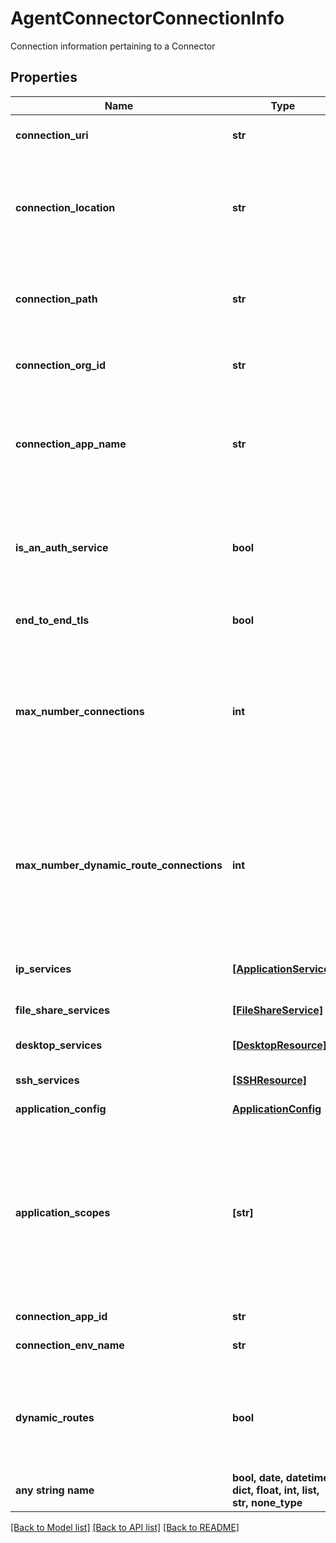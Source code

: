 # AgentConnectorConnectionInfo

Connection information pertaining to a Connector

## Properties
Name | Type | Description | Notes
------------ | ------------- | ------------- | -------------
**connection_uri** | **str** | The URI used to establish a connection to the connector. | [optional] 
**connection_location** | **str** | The location (e.g. fully qualified domain name) of the connection. While this matches the location in the &#x60;connection_uri&#x60;, it is provided separately for convenience.  | [optional] 
**connection_path** | **str** | The path of the connection. While this matches the path in the &#x60;connection_uri&#x60;, it is provided separately for convenience.  | [optional] 
**connection_org_id** | **str** | The identifier for the organisation hosting the server side of this connection.  | [optional] 
**connection_app_name** | **str** | The name of the Application (if any) hosting the server side of this connection. Note that not all servers will be hosted by an Application, in which case this will be empty.  | [optional] 
**is_an_auth_service** | **bool** | Indicates that the connection is exposing an authentication service  | [optional]  if omitted the server will use the default value of False
**end_to_end_tls** | **bool** | Controls if the connection is end to end TLS.  | [optional] 
**max_number_connections** | **int** | The maximum number of connections to maintain to the cluster when stable. Note that this value may be exceeded during times of reconfiguration. A value of zero means that the connection is effectively unused by this Secure Agent.  | [optional]  if omitted the server will use the default value of 16
**max_number_dynamic_route_connections** | **int** | The maximum number of connections to maintain to the cluster on a per-router basis when using dynamic routes. Note that this value may be exceeded during times of reconfiguration. A value of zero means that the connection is effectively unused by this Secure Agent.  | [optional]  if omitted the server will use the default value of 2
**ip_services** | [**[ApplicationService]**](ApplicationService.md) | The list of ip services associated with this connection | [optional] 
**file_share_services** | [**[FileShareService]**](FileShareService.md) | The list of fileshare services associated with this connection | [optional] 
**desktop_services** | [**[DesktopResource]**](DesktopResource.md) | The list of (vnc) Desktop services | [optional] 
**ssh_services** | [**[SSHResource]**](SSHResource.md) | The list of ssh services associated with this connection | [optional] 
**application_config** | [**ApplicationConfig**](ApplicationConfig.md) |  | [optional] 
**application_scopes** | **[str]** | A list of scopes to be requested on behalf of the user of the application and as well as configured based on the application launchers that launch this application/environment. This field is only populated on a GET request when the query parameter get_scopes&#x3D;True is passed.  | [optional] [readonly] 
**connection_app_id** | **str** | Unique identifier | [optional] 
**connection_env_name** | **str** | The name of the Environment utilized for this application instance.  | [optional] 
**dynamic_routes** | **bool** | Whether or not dynamic routes are enabled for this tunnel. | [optional]  if omitted the server will use the default value of False
**any string name** | **bool, date, datetime, dict, float, int, list, str, none_type** | any string name can be used but the value must be the correct type | [optional]

[[Back to Model list]](../README.md#documentation-for-models) [[Back to API list]](../README.md#documentation-for-api-endpoints) [[Back to README]](../README.md)


